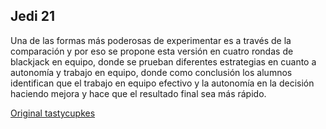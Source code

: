 ## Jedi 21

Una de las formas más poderosas de experimentar es a través de la comparación y por eso se propone esta versión en cuatro rondas de blackjack en equipo, donde se prueban diferentes estrategias en cuanto a autonomía y trabajo en equipo, donde como conclusión los alumnos identifican que el trabajo en equipo efectivo y la autonomía en la decisión haciendo mejora y hace que el resultado final sea más rápido.

[Original tastycupkes](https://www.tastycupcakes.org/2019/01/21-jedi/)
